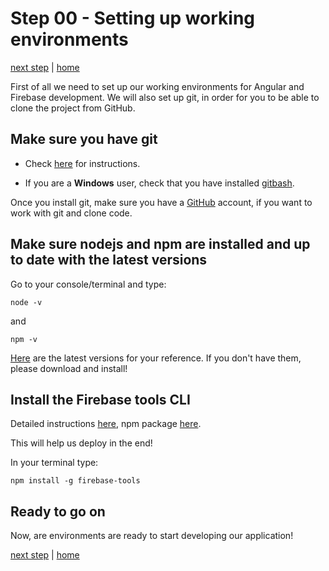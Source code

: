 # Step 00 - Setting up working environments

[next step](Step01.md) | [home](../README.md)

First of all we need to set up our working environments for Angular and Firebase development.
We will also set up git, in order for you to be able to clone the project from
GitHub.

## Make sure you have git

- Check [here](https://git-scm.com/book/en/v2/Getting-Started-Installing-Git) for
  instructions.

- If you are a **Windows** user, check that you have installed [gitbash](https://gitforwindows.org/).

Once you install git, make sure you have a [GitHub](https://github.com/) account, if you want
to work with git and clone code.

## Make sure nodejs and npm are installed and up to date with the latest versions

Go to your console/terminal and type:

```
node -v
```

and

```
npm -v
```

[Here](https://nodejs.org/en/download/) are the latest versions for your reference.
If you don't have them, please download and install!

## Install the Firebase tools CLI

Detailed instructions [here](https://firebase.google.com/docs/cli/), npm package [here](https://www.npmjs.com/package/firebase-tools).

This will help us deploy in the end!

In your terminal type:

```
npm install -g firebase-tools
```

## Ready to go on

Now, are environments are ready to start developing our application!

[next step](Step01.md) | [home](../README.md)
